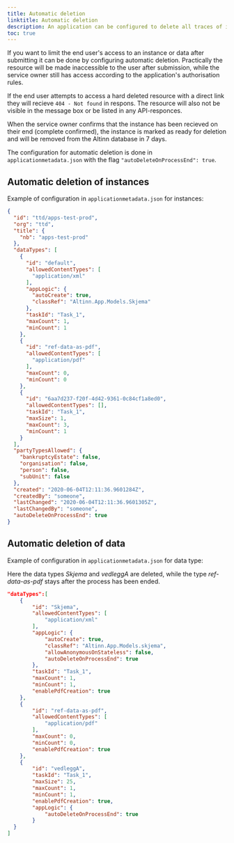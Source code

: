 ```yaml
---
title: Automatic deletion
linktitle: Automatic deletion
description: An application can be configured to delete all traces of it when the process is over.
toc: true
---
```


If you want to limit the end user's access to an instance or data after submitting it can be done by configuring automatic deletion.
Practically the resource will be made inaccessible to the user after submission, 
while the service owner still has access according to the application's authorisation rules.

If the end user attempts to access a hard deleted resource with a direct link they will recieve `404 - Not found` in respons.
The resource will also not be visible in the message box or be listed in any API-responces.

When the service owner confirms that the instance has been recieved on their end (complete confirmed),
the instance  is marked as ready for deletion and will be removed from the Altinn database in 7 days.

The configuration for automatic deletion is done in `applicationmetadata.json` with the flag `"autoDeleteOnProcessEnd": true`.

## Automatic deletion of instances
Example of configuration in `applicationmetadata.json` for instances:

```json {linenos=false,hl_lines=[48]}
{
  "id": "ttd/apps-test-prod",
  "org": "ttd",
  "title": {
    "nb": "apps-test-prod"
  },
  "dataTypes": [
    {
      "id": "default",
      "allowedContentTypes": [
        "application/xml"
      ],
      "appLogic": {
        "autoCreate": true,
        "classRef": "Altinn.App.Models.Skjema"
      },
      "taskId": "Task_1",
      "maxCount": 1,
      "minCount": 1
    },
    {
      "id": "ref-data-as-pdf",
      "allowedContentTypes": [
        "application/pdf"
      ],
      "maxCount": 0,
      "minCount": 0
    },
    {
      "id": "6aa7d237-f20f-4d42-9361-0c84cf1a8ed0",
      "allowedContentTypes": [],
      "taskId": "Task_1",
      "maxSize": 1,
      "maxCount": 3,
      "minCount": 1
    }
  ],
  "partyTypesAllowed": {
    "bankruptcyEstate": false,
    "organisation": false,
    "person": false,
    "subUnit": false
  },
  "created": "2020-06-04T12:11:36.9601284Z",
  "createdBy": "someone",
  "lastChanged": "2020-06-04T12:11:36.9601305Z",
  "lastChangedBy": "someone",
  "autoDeleteOnProcessEnd": true
}
```

## Automatic deletion of data

Example of configuration in `applicationmetadata.json` for data type:

Here the data types _Skjema_ and _vedleggA_ are deleted, while the type _ref-data-as-pdf_ stays after the process has been ended. 

```json {linenos=false,hl_lines=[11, 35]}
"dataTypes":[
	{
		"id": "Skjema",
		"allowedContentTypes": [
			"application/xml"
		],
		"appLogic": {
			"autoCreate": true,
			"classRef": "Altinn.App.Models.skjema",
			"allowAnonymousOnStateless": false,
			"autoDeleteOnProcessEnd": true
		},
		"taskId": "Task_1",
		"maxCount": 1,
		"minCount": 1,
		"enablePdfCreation": true
	},
	{
		"id": "ref-data-as-pdf",
		"allowedContentTypes": [
			"application/pdf"
		],
		"maxCount": 0,
		"minCount": 0,
		"enablePdfCreation": true
	},
	{
		"id": "vedleggA",
		"taskId": "Task_1",
		"maxSize": 25,
		"maxCount": 1,
		"minCount": 1,
		"enablePdfCreation": true,
		"appLogic": {
			"autoDeleteOnProcessEnd": true
		}
  }
]
```
